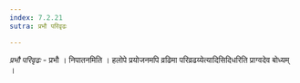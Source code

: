 ```yaml
---
index: 7.2.21
sutra: प्रभौ परिवृढः

---
```

_प्रभौ परिवृढः_ - प्रभौ । निपातनमिति । हलोपे प्रयोजनमपि व्रढिमा परिव्रढय्येत्यादिसिदिधरिति प्राग्वदेव बोध्यम् ।